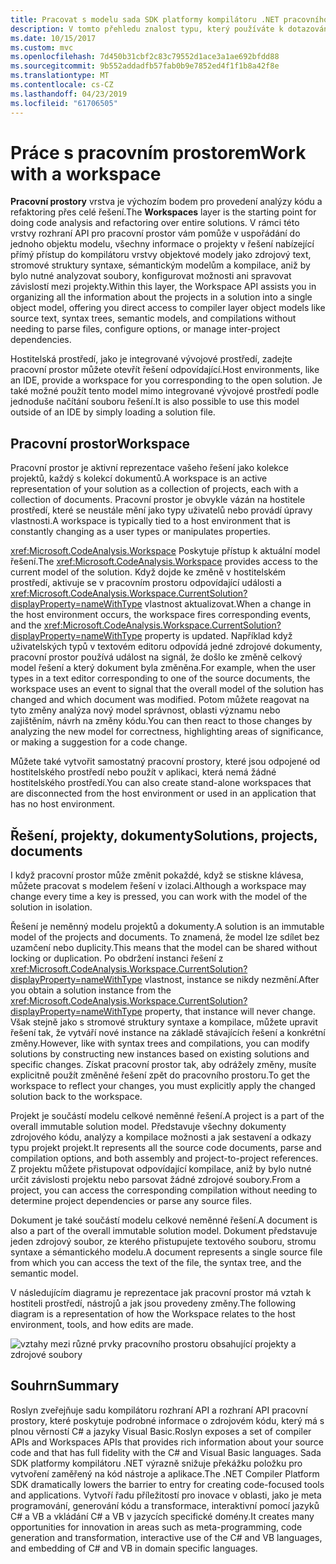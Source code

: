 ```yaml
---
title: Pracovat s modelu sada SDK platformy kompilátoru .NET pracovního prostoru.
description: V tomto přehledu znalost typu, který používáte k dotazování a manipulaci s pracovních prostorů a projektů pro váš kód.
ms.date: 10/15/2017
ms.custom: mvc
ms.openlocfilehash: 7d450b31cbf2c83c79552d1ace3a1ae692bfdd88
ms.sourcegitcommit: 9b552addadfb57fab0b9e7852ed4f1f1b8a42f8e
ms.translationtype: MT
ms.contentlocale: cs-CZ
ms.lasthandoff: 04/23/2019
ms.locfileid: "61706505"
---
```

# <a name="work-with-a-workspace"></a><span data-ttu-id="ec7fe-103">Práce s pracovním prostorem</span><span class="sxs-lookup"><span data-stu-id="ec7fe-103">Work with a workspace</span></span>

<span data-ttu-id="ec7fe-104">**Pracovní prostory** vrstva je výchozím bodem pro provedení analýzy kódu a refaktoring přes celé řešení.</span><span class="sxs-lookup"><span data-stu-id="ec7fe-104">The **Workspaces** layer is the starting point for doing code analysis and refactoring over entire solutions.</span></span> <span data-ttu-id="ec7fe-105">V rámci této vrstvy rozhraní API pro pracovní prostor vám pomůže v uspořádání do jednoho objektu modelu, všechny informace o projekty v řešení nabízející přímý přístup do kompilátoru vrstvy objektové modely jako zdrojový text, stromové struktury syntaxe, sémantickým modelům a kompilace, aniž by bylo nutné analyzovat soubory, konfigurovat možnosti ani spravovat závislostí mezi projekty.</span><span class="sxs-lookup"><span data-stu-id="ec7fe-105">Within this layer, the Workspace API assists you in organizing all the information about the projects in a solution into a single object model, offering you direct access to compiler layer object models like source text, syntax trees, semantic models, and compilations without needing to parse files, configure options, or manage inter-project dependencies.</span></span> 

<span data-ttu-id="ec7fe-106">Hostitelská prostředí, jako je integrované vývojové prostředí, zadejte pracovní prostor můžete otevřít řešení odpovídající.</span><span class="sxs-lookup"><span data-stu-id="ec7fe-106">Host environments, like an IDE, provide a workspace for you corresponding to the open solution.</span></span> <span data-ttu-id="ec7fe-107">Je také možné použít tento model mimo integrované vývojové prostředí podle jednoduše načítání souboru řešení.</span><span class="sxs-lookup"><span data-stu-id="ec7fe-107">It is also possible to use this model outside of an IDE by simply loading a solution file.</span></span>

## <a name="workspace"></a><span data-ttu-id="ec7fe-108">Pracovní prostor</span><span class="sxs-lookup"><span data-stu-id="ec7fe-108">Workspace</span></span>

<span data-ttu-id="ec7fe-109">Pracovní prostor je aktivní reprezentace vašeho řešení jako kolekce projektů, každý s kolekcí dokumentů.</span><span class="sxs-lookup"><span data-stu-id="ec7fe-109">A workspace is an active representation of your solution as a collection of projects, each with a collection of documents.</span></span> <span data-ttu-id="ec7fe-110">Pracovní prostor je obvykle vázán na hostitele prostředí, které se neustále mění jako typy uživatelů nebo provádí úpravy vlastnosti.</span><span class="sxs-lookup"><span data-stu-id="ec7fe-110">A workspace is typically tied to a host environment that is constantly changing as a user types or manipulates properties.</span></span> 

<span data-ttu-id="ec7fe-111"><xref:Microsoft.CodeAnalysis.Workspace> Poskytuje přístup k aktuální model řešení.</span><span class="sxs-lookup"><span data-stu-id="ec7fe-111">The <xref:Microsoft.CodeAnalysis.Workspace> provides access to the current model of the solution.</span></span> <span data-ttu-id="ec7fe-112">Když dojde ke změně v hostitelském prostředí, aktivuje se v pracovním prostoru odpovídající události a <xref:Microsoft.CodeAnalysis.Workspace.CurrentSolution?displayProperty=nameWithType> vlastnost aktualizovat.</span><span class="sxs-lookup"><span data-stu-id="ec7fe-112">When a change in the host environment occurs, the workspace fires corresponding events, and the <xref:Microsoft.CodeAnalysis.Workspace.CurrentSolution?displayProperty=nameWithType> property is updated.</span></span> <span data-ttu-id="ec7fe-113">Například když uživatelských typů v textovém editoru odpovídá jedné zdrojové dokumenty, pracovní prostor používá událost na signál, že došlo ke změně celkový model řešení a který dokument byla změněna.</span><span class="sxs-lookup"><span data-stu-id="ec7fe-113">For example, when the user types in a text editor corresponding to one of the source documents, the workspace uses an event to signal that the overall model of the solution has changed and which document was modified.</span></span> <span data-ttu-id="ec7fe-114">Potom můžete reagovat na tyto změny analýza nový model správnost, oblasti významu nebo zajištěním, návrh na změny kódu.</span><span class="sxs-lookup"><span data-stu-id="ec7fe-114">You can then react to those changes by analyzing the new model for correctness, highlighting areas of significance, or making a suggestion for a code change.</span></span> 

<span data-ttu-id="ec7fe-115">Můžete také vytvořit samostatný pracovní prostory, které jsou odpojené od hostitelského prostředí nebo použít v aplikaci, která nemá žádné hostitelského prostředí.</span><span class="sxs-lookup"><span data-stu-id="ec7fe-115">You can also create stand-alone workspaces that are disconnected from the host environment or used in an application that has no host environment.</span></span>

## <a name="solutions-projects-documents"></a><span data-ttu-id="ec7fe-116">Řešení, projekty, dokumenty</span><span class="sxs-lookup"><span data-stu-id="ec7fe-116">Solutions, projects, documents</span></span>

<span data-ttu-id="ec7fe-117">I když pracovní prostor může změnit pokaždé, když se stiskne klávesa, můžete pracovat s modelem řešení v izolaci.</span><span class="sxs-lookup"><span data-stu-id="ec7fe-117">Although a workspace may change every time a key is pressed, you can work with the model of the solution in isolation.</span></span> 

<span data-ttu-id="ec7fe-118">Řešení je neměnný modelu projektů a dokumenty.</span><span class="sxs-lookup"><span data-stu-id="ec7fe-118">A solution is an immutable model of the projects and documents.</span></span> <span data-ttu-id="ec7fe-119">To znamená, že model lze sdílet bez uzamčení nebo duplicity.</span><span class="sxs-lookup"><span data-stu-id="ec7fe-119">This means that the model can be shared without locking or duplication.</span></span> <span data-ttu-id="ec7fe-120">Po obdržení instanci řešení z <xref:Microsoft.CodeAnalysis.Workspace.CurrentSolution?displayProperty=nameWithType> vlastnost, instance se nikdy nezmění.</span><span class="sxs-lookup"><span data-stu-id="ec7fe-120">After you obtain a solution instance from the <xref:Microsoft.CodeAnalysis.Workspace.CurrentSolution?displayProperty=nameWithType> property, that instance will never change.</span></span> <span data-ttu-id="ec7fe-121">Však stejně jako s stromové struktury syntaxe a kompilace, můžete upravit řešení tak, že vytváří nové instance na základě stávajících řešení a konkrétní změny.</span><span class="sxs-lookup"><span data-stu-id="ec7fe-121">However, like with syntax trees and compilations, you can modify solutions by constructing new instances based on existing solutions and specific changes.</span></span> <span data-ttu-id="ec7fe-122">Získat pracovní prostor tak, aby odrážely změny, musíte explicitně použít změněné řešení zpět do pracovního prostoru.</span><span class="sxs-lookup"><span data-stu-id="ec7fe-122">To get the workspace to reflect your changes, you must explicitly apply the changed solution back to the workspace.</span></span>

<span data-ttu-id="ec7fe-123">Projekt je součástí modelu celkové neměnné řešení.</span><span class="sxs-lookup"><span data-stu-id="ec7fe-123">A project is a part of the overall immutable solution model.</span></span> <span data-ttu-id="ec7fe-124">Představuje všechny dokumenty zdrojového kódu, analýzy a kompilace možnosti a jak sestavení a odkazy typu projekt projekt.</span><span class="sxs-lookup"><span data-stu-id="ec7fe-124">It represents all the source code documents, parse and compilation options, and both assembly and project-to-project references.</span></span> <span data-ttu-id="ec7fe-125">Z projektu můžete přistupovat odpovídající kompilace, aniž by bylo nutné určit závislosti projektu nebo parsovat žádné zdrojové soubory.</span><span class="sxs-lookup"><span data-stu-id="ec7fe-125">From a project, you can access the corresponding compilation without needing to determine project dependencies or parse any source files.</span></span>

<span data-ttu-id="ec7fe-126">Dokument je také součástí modelu celkové neměnné řešení.</span><span class="sxs-lookup"><span data-stu-id="ec7fe-126">A document is also a part of the overall immutable solution model.</span></span> <span data-ttu-id="ec7fe-127">Dokument představuje jeden zdrojový soubor, ze kterého přistupujete textového souboru, stromu syntaxe a sémantického modelu.</span><span class="sxs-lookup"><span data-stu-id="ec7fe-127">A document represents a single source file from which you can access the text of the file, the syntax tree, and the semantic model.</span></span>

<span data-ttu-id="ec7fe-128">V následujícím diagramu je reprezentace jak pracovní prostor má vztah k hostiteli prostředí, nástrojů a jak jsou provedeny změny.</span><span class="sxs-lookup"><span data-stu-id="ec7fe-128">The following diagram is a representation of how the Workspace relates to the host environment, tools, and how edits are made.</span></span>

![vztahy mezi různé prvky pracovního prostoru obsahující projekty a zdrojové soubory](media/work-with-workspace/workspace-obj-relations.png)

## <a name="summary"></a><span data-ttu-id="ec7fe-130">Souhrn</span><span class="sxs-lookup"><span data-stu-id="ec7fe-130">Summary</span></span>

<span data-ttu-id="ec7fe-131">Roslyn zveřejňuje sadu kompilátoru rozhraní API a rozhraní API pracovní prostory, které poskytuje podrobné informace o zdrojovém kódu, který má s plnou věrností C# a jazyky Visual Basic.</span><span class="sxs-lookup"><span data-stu-id="ec7fe-131">Roslyn exposes a set of compiler APIs and Workspaces APIs that provides rich information about your source code and that has full fidelity with the C# and Visual Basic languages.</span></span>  <span data-ttu-id="ec7fe-132">Sada SDK platformy kompilátoru .NET výrazně snižuje překážku položku pro vytvoření zaměřený na kód nástroje a aplikace.</span><span class="sxs-lookup"><span data-stu-id="ec7fe-132">The .NET Compiler Platform SDK dramatically lowers the barrier to entry for creating code-focused tools and applications.</span></span> <span data-ttu-id="ec7fe-133">Vytvoří řadu příležitostí pro inovace v oblasti, jako je meta programování, generování kódu a transformace, interaktivní pomocí jazyků C# a VB a vkládání C# a VB v jazycích specifické domény.</span><span class="sxs-lookup"><span data-stu-id="ec7fe-133">It creates many opportunities for innovation in areas such as meta-programming, code generation and transformation, interactive use of the C# and VB languages, and embedding of C# and VB in domain specific languages.</span></span>  
